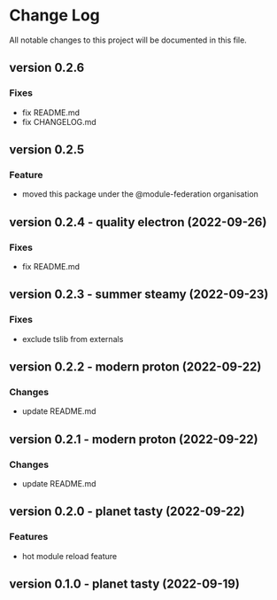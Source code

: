# Change Log

All notable changes to this project will be documented in this file.

## version 0.2.6

### Fixes

- fix README.md
- fix CHANGELOG.md

## version 0.2.5

### Feature

- moved this package under the @module-federation organisation

## version 0.2.4 - quality electron (2022-09-26)

### Fixes

- fix README.md

## version 0.2.3 - summer steamy (2022-09-23)

### Fixes

- exclude tslib from externals

## version 0.2.2 - modern proton (2022-09-22)

### Changes

- update README.md

## version 0.2.1 - modern proton (2022-09-22)

### Changes

- update README.md

## version 0.2.0 - planet tasty (2022-09-22)

### Features

- hot module reload feature

## version 0.1.0 - planet tasty (2022-09-19)
